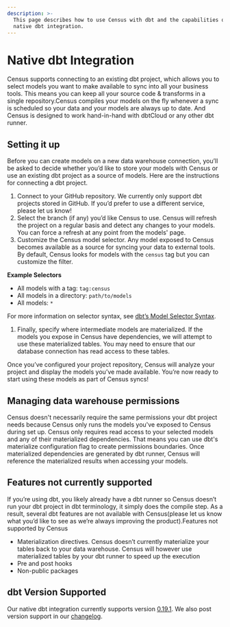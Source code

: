 ```yaml
---
description: >-
  This page describes how to use Census with dbt and the capabilities of our
  native dbt integration.
---
```


# Native dbt Integration

Census supports connecting to an existing dbt project, which allows you to select models you want to make available to sync into all your business tools. This means you can keep all your source code & transforms in a single repository.Census compiles your models on the fly whenever a sync is scheduled so your data and your models are always up to date. And Census is designed to work hand-in-hand with dbtCloud or any other dbt runner.

## Setting it up

Before you can create models on a new data warehouse connection, you’ll be asked to decide whether you’d like to store your models with Census or use an existing dbt project as a source of models. Here are the instructions for connecting a dbt project.

1. Connect to your GitHub repository. We currently only support dbt projects stored in GitHub. If you’d prefer to use a different service, please let us know!
2. Select the branch \(if any\) you’d like Census to use. Census will refresh the project on a regular basis and detect any changes to your models. You can force a refresh at any point from the models' page.
3. Customize the Census model selector. Any model exposed to Census becomes available as a source for syncing your data to external tools. By default, Census looks for models with the `census` tag but you can customize the filter.

**Example Selectors**

* All models with a tag: `tag:census`
* All models in a directory: `path/to/models`
* All models: `*`

For more information on selector syntax, see [dbt’s Model Selector Syntax](https://docs.getdbt.com/reference/model-selection-syntax/).

1. Finally, specify where intermediate models are materialized. If the models you expose in Census have dependencies, we will attempt to use these materialized tables. You may need to ensure that our database connection has read access to these tables.

Once you’ve configured your project repository, Census will analyze your project and display the models you’ve made available. You’re now ready to start using these models as part of Census syncs!

## Managing data warehouse permissions

Census doesn't necessarily require the same permissions your dbt project needs because Census only runs the models you've exposed to Census during set up. Census only requires read access to your selected models and any of their materialized dependencies. That means you can use dbt's materialize configuration flag to create permissions boundaries. Once materialized dependencies are generated by dbt runner, Census will reference the materialized results when accessing your models.

## Features not currently supported

If you’re using dbt, you likely already have a dbt runner so Census doesn’t run your dbt project in dbt terminology, it simply does the compile step. As a result, several dbt features are not available with Census\(please let us know what you’d like to see as we’re always improving the product\).Features not supported by Census

* Materialization directives. Census doesn’t currently materialize your tables back to your data warehouse. Census will however use materialized tables by your dbt runner to speed up the execution
* Pre and post hooks
* Non-public packages

## dbt Version Supported

Our native dbt integration currently supports version [0.19.1](https://github.com/fishtown-analytics/dbt/releases/tag/v0.19.1). We also post version support in our [changelog](https://whatsnew.getcensus.com/).

